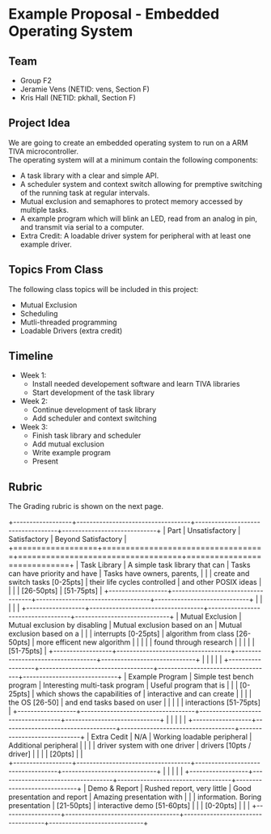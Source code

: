 # Example Proposal - Embedded Operating System
## Team
- Group F2
- Jeramie Vens (NETID: vens, Section F)
- Kris Hall (NETID: pkhall, Section F)

## Project Idea
We are going to create an embedded operating system to run on a ARM TIVA microcontroller.  
The operating system will at a minimum contain the following components:

- A task library with a clear and simple API.
- A scheduler system and context switch allowing for premptive switching of the running task at regular intervals.
- Mutual exclusion and semaphores to protect memory accessed by multiple tasks.
- A example program which will blink an LED, read from an analog in pin, and transmit via serial to a computer.
- Extra Credit: A loadable driver system for peripheral with at least one example driver.

## Topics From Class
The following class topics will be included in this project:

- Mutual Exclusion
- Scheduling
- Mutli-threaded programming
- Loadable Drivers (extra credit)

## Timeline

- Week 1:
    - Install needed developement software and learn TIVA libraries
    - Start development of the task library
- Week 2:
    - Continue development of task library
    - Add scheduler and context switching
- Week 3:
    - Finish task library and scheduler
    - Add mutual exclusion
    - Write example program
    - Present
    

## Rubric
The Grading rubric is shown on the next page.

+------------------+-----------------------------------+-----------------------------------+-----------------------------+
| Part             | Unsatisfactory                    | Satisfactory                      | Beyond Satisfactory         |
+==================+===================================+===================================+=============================+
| Task Library     | A simple task library that can    | Tasks can have priority and have  | Tasks have owners, parents, |
|                  | create and switch tasks [0-25pts] | their life cycles controlled      | and other POSIX ideas       |
|                  |                                   | [26-50pts]                        | [51-75pts]                  |
+------------------+-----------------------------------+-----------------------------------+-----------------------------+
|                  |                                   |                                   |                             |
+------------------+-----------------------------------+-----------------------------------+-----------------------------+
| Mutual Exclusion | Mutual exclusion by disabling     | Mutual exclusion based on an      | Mutual exclusion based on a |
|                  | interrupts [0-25pts]              | algorithm from class [26-50pts]   | more efficent new algorithm |
|                  |                                   |                                   | found through research      |
|                  |                                   |                                   | [51-75pts]                  |
+------------------+-----------------------------------+-----------------------------------+-----------------------------+
|                  |                                   |                                   |                             |
+------------------+-----------------------------------+-----------------------------------+-----------------------------+
| Example Program  | Simple test bench program         | Interesting multi-task program    | Useful program that is      |
|                  | [0-25pts]                         | which shows the capabilities of   | interactive and can create  |
|                  |                                   | the OS [26-50]                    | and end tasks based on user |
|                  |                                   |                                   | interactions [51-75pts]     |
+------------------+-----------------------------------+-----------------------------------+-----------------------------+
|                  |                                   |                                   |                             |
+------------------+-----------------------------------+-----------------------------------+-----------------------------+
| Extra Cedit      | N/A                               | Working loadable peripheral       | Additional peripheral       |
|                  |                                   | driver system with one driver     | drivers [10pts / driver]    |
|                  |                                   | [20pts]                           |                             |  
+------------------+-----------------------------------+-----------------------------------+-----------------------------+
|                  |                                   |                                   |                             |
+------------------+-----------------------------------+-----------------------------------+-----------------------------+
| Demo & Report    | Rushed report, very little        | Good presentation and report      | Amazing presentation with   |
|                  | information. Boring presentation  | [21-50pts]                        | interactive demo [51-60pts] |
|                  | [0-20pts]                         |                                   |                             |
+------------------+-----------------------------------+-----------------------------------+-----------------------------+


